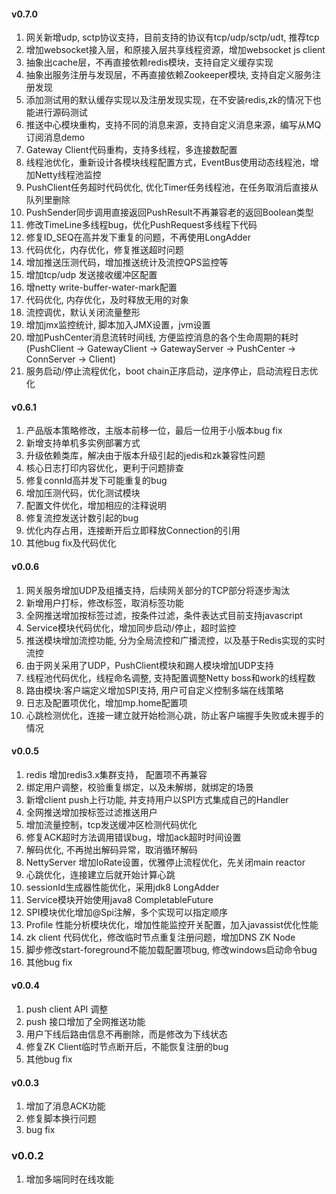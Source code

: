 #### v0.7.0

1. 网关新增udp, sctp协议支持，目前支持的协议有tcp/udp/sctp/udt, 推荐tcp
2. 增加websocket接入层，和原接入层共享线程资源，增加websocket js client
3. 抽象出cache层，不再直接依赖redis模块，支持自定义缓存实现
4. 抽象出服务注册与发现层，不再直接依赖Zookeeper模块, 支持自定义服务注册发现
5. 添加测试用的默认缓存实现以及注册发现实现，在不安装redis,zk的情况下也能进行源码测试
6. 推送中心模块重构，支持不同的消息来源，支持自定义消息来源，编写从MQ订阅消息demo
7. Gateway Client代码重构，支持多线程，多连接数配置
8. 线程池优化，重新设计各模块线程配置方式，EventBus使用动态线程池，增加Netty线程池监控
9. PushClient任务超时代码优化, 优化Timer任务线程池，在任务取消后直接从队列里删除
10. PushSender同步调用直接返回PushResult不再兼容老的返回Boolean类型
11. 修改TimeLine多线程bug，优化PushRequest多线程下代码 
12. 修复ID_SEQ在高并发下重复的问题，不再使用LongAdder
13. 代码优化，内存优化，修复推送超时问题
14. 增加推送压测代码，增加推送统计及流控QPS监控等
15. 增加tcp/udp 发送接收缓冲区配置
16. 增netty write-buffer-water-mark配置
17. 代码优化, 内存优化，及时释放无用的对象
18. 流控调优，默认关闭流量整形
19. 增加jmx监控统计, 脚本加入JMX设置，jvm设置
20. 增加PushCenter消息流转时间线, 方便监控消息的各个生命周期的耗时(PushClient -> GatewayClient -> GatewayServer -> PushCenter -> ConnServer -> Client)
21. 服务启动/停止流程优化，boot chain正序启动，逆序停止，启动流程日志优化




#### v0.6.1

1. 产品版本策略修改，主版本前移一位，最后一位用于小版本bug fix
2. 新增支持单机多实例部署方式
3. 升级依赖类库，解决由于版本升级引起的jedis和zk兼容性问题
4. 核心日志打印内容优化，更利于问题排查
5. 修复connId高并发下可能重复的bug
6. 增加压测代码，优化测试模块
7. 配置文件优化，增加相应的注释说明
8. 修复流控发送计数引起的bug
9. 优化内存占用，连接断开后立即释放Connection的引用
10. 其他bug fix及代码优化




#### v0.0.6

1. 网关服务增加UDP及组播支持，后续网关部分的TCP部分将逐步淘汰
2. 新增用户打标，修改标签，取消标签功能
3. 全网推送增加按标签过滤，按条件过滤，条件表达式目前支持javascript
4. Service模块代码优化，增加同步启动/停止，超时监控
5. 推送模块增加流控功能, 分为全局流控和广播流控，以及基于Redis实现的实时流控
6. 由于网关采用了UDP，PushClient模块和踢人模块增加UDP支持
7. 线程池代码优化，线程命名调整, 支持配置调整Netty boss和work的线程数
8. 路由模块:客户端定义增加SPI支持, 用户可自定义控制多端在线策略
9. 日志及配置项优化，增加mp.home配置项
10. 心跳检测优化，连接一建立就开始检测心跳，防止客户端握手失败或未握手的情况




#### v0.0.5

1. redis 增加redis3.x集群支持， 配置项不再兼容
2. 绑定用户调整，校验重复绑定，以及未解绑，就绑定的场景
3. 新增client push上行功能, 并支持用户以SPI方式集成自己的Handler
4. 全网推送增加按标签过滤推送用户
5. 增加流量控制，tcp发送缓冲区检测代码优化
6. 修复ACK超时方法调用错误bug，增加ack超时时间设置
7. 解码优化, 不再抛出解码异常，取消循环解码
8. NettyServer 增加IoRate设置，优雅停止流程优化，先关闭main reactor
9. 心跳优化，连接建立后就开始计算心跳
10. sessionId生成器性能优化，采用jdk8 LongAdder
11. Service模块开始使用java8 CompletableFuture
12. SPI模块优化增加@Spi注解，多个实现可以指定顺序
13. Profile 性能分析模块优化，增加性能监控开关配置，加入javassist优化性能
14. zk client 代码优化，修改临时节点重复注册问题，增加DNS ZK Node
15. 脚步修改start-foreground不能加载配置项bug, 修改windows启动命令bug
16. 其他bug fix




#### v0.0.4

1. push client API 调整
2. push 接口增加了全网推送功能
3. 用户下线后路由信息不再删除，而是修改为下线状态
4. 修复ZK Client临时节点断开后，不能恢复注册的bug
5. 其他bug fix

#### v0.0.3

1. 增加了消息ACK功能
2. 修复脚本换行问题
3. bug fix

### v0.0.2

1. 增加多端同时在线攻能
